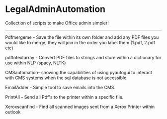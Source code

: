 # LegalAdminAutomation
Collection of scripts to make Office admin simpler!

_______________________________________________________

Pdfmergeme - Save the file within its own folder and add any PDF files you would like to merge, they will join in the order you label them (1.pdf, 2.pdf etc)

pdftotextarray - Convert PDF files to strings and store within a dictionary for use within NLP (spacy, NLTK)

CMSautomation- showing the capabilities of using pyautogui to interact with CMS systems when the sql database is not accessible.

EmailAdder - Simple tool to save emails into the CMS.

PrintAll - Send all Pdf's to the printer within a specific file.

Xeroxscanfind - Find all scanned images sent from a Xerox Printer within outlook 
